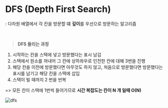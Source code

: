 # DFS (Depth First Search)

: 다차원 배열에서 각 칸을 방문할 떄 **깊이**를 우선으로 방문하는 알고리즘

<br>

> **DFS 돌리는 과정**

1. 시작하는 칸을 스택에 넣고 방문했다는 표시 남김
2. 스택에서 원소를 꺼내어 그 칸에 상하좌우로 인전한 칸에 대해 3번을 진행
3. 해당 칸을 이전에 방문했다면 아무것도 하지 않고, 처음으로 방문했다면 방문했다는 표시를 남기고 해당 칸을 스택에 삽입
4. 스택이 빌 때까지 2 번을 반복

=> 모든 칸이 스택에 1번씩 들어가므로 **시간 복잡도는 칸이 N 개 일때 O(N)**

![dfs](./dfs.gif)
